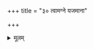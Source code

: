 +++
title = "३० त्वामग्ने यजमाना"

+++
<details><summary>मूलम्</summary>

त्वाम॑ग्ने॒ यज॑माना॒ अनु॒ द्यून् विश्वा॒ वसू॑नि दधिरे॒ वार्या॑णि ।  
त्वया॑ स॒ह द्रवि॑णमि॒च्छमा॑ना व्र॒जङ्गोम॑न्तमु॒शिजो॒ वि व॑व्रुः ।
</details>

<div class="js_include" url="/vedAH_Rk/shAkalam/saMhitA/sarvASh_TIkAH/10/045/11_tvAmagne_yajamAnA.md"  newLevelForH1="5" includeTitle="false"> </div>  

